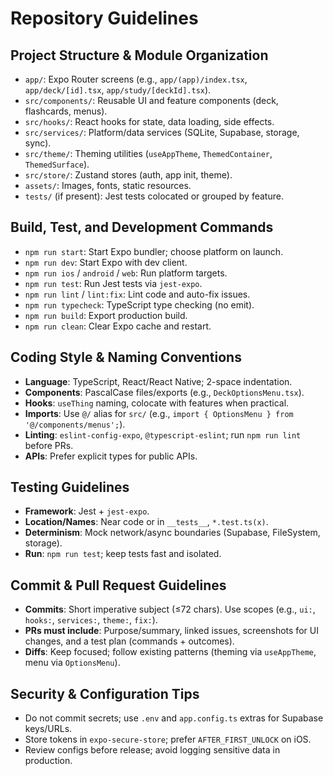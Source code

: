 # Repository Guidelines

## Project Structure & Module Organization
- `app/`: Expo Router screens (e.g., `app/(app)/index.tsx`, `app/deck/[id].tsx`, `app/study/[deckId].tsx`).
- `src/components/`: Reusable UI and feature components (deck, flashcards, menus).
- `src/hooks/`: React hooks for state, data loading, side effects.
- `src/services/`: Platform/data services (SQLite, Supabase, storage, sync).
- `src/theme/`: Theming utilities (`useAppTheme`, `ThemedContainer`, `ThemedSurface`).
- `src/store/`: Zustand stores (auth, app init, theme).
- `assets/`: Images, fonts, static resources.
- `tests/` (if present): Jest tests colocated or grouped by feature.

## Build, Test, and Development Commands
- `npm run start`: Start Expo bundler; choose platform on launch.
- `npm run dev`: Start Expo with dev client.
- `npm run ios` / `android` / `web`: Run platform targets.
- `npm run test`: Run Jest tests via `jest-expo`.
- `npm run lint` / `lint:fix`: Lint code and auto-fix issues.
- `npm run typecheck`: TypeScript type checking (no emit).
- `npm run build`: Export production build.
- `npm run clean`: Clear Expo cache and restart.

## Coding Style & Naming Conventions
- **Language**: TypeScript, React/React Native; 2-space indentation.
- **Components**: PascalCase files/exports (e.g., `DeckOptionsMenu.tsx`).
- **Hooks**: `useThing` naming, colocate with features when practical.
- **Imports**: Use `@/` alias for `src/` (e.g., `import { OptionsMenu } from '@/components/menus';`).
- **Linting**: `eslint-config-expo`, `@typescript-eslint`; run `npm run lint` before PRs.
- **APIs**: Prefer explicit types for public APIs.

## Testing Guidelines
- **Framework**: Jest + `jest-expo`.
- **Location/Names**: Near code or in `__tests__`, `*.test.ts(x)`.
- **Determinism**: Mock network/async boundaries (Supabase, FileSystem, storage).
- **Run**: `npm run test`; keep tests fast and isolated.

## Commit & Pull Request Guidelines
- **Commits**: Short imperative subject (≤72 chars). Use scopes (e.g., `ui:`, `hooks:`, `services:`, `theme:`, `fix:`). 
- **PRs must include**: Purpose/summary, linked issues, screenshots for UI changes, and a test plan (commands + outcomes).
- **Diffs**: Keep focused; follow existing patterns (theming via `useAppTheme`, menu via `OptionsMenu`).

## Security & Configuration Tips
- Do not commit secrets; use `.env` and `app.config.ts` extras for Supabase keys/URLs.
- Store tokens in `expo-secure-store`; prefer `AFTER_FIRST_UNLOCK` on iOS.
- Review configs before release; avoid logging sensitive data in production.

